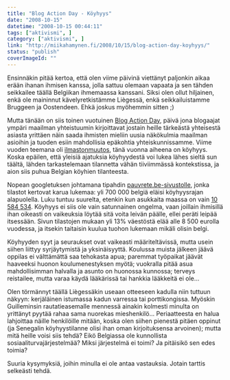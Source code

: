 ```yaml
---
title: "Blog Action Day - Köyhyys"
date: "2008-10-15"
datetime: "2008-10-15 00:44:11"
tags: ["aktivismi", ]
category: ["aktivismi", ]
link: "http://miikahamynen.fi/2008/10/15/blog-action-day-koyhyys/"
status: "publish"
coverImageId: ""
---
```


Ensinnäkin pitää kertoa, että olen viime päivinä viettänyt paljonkin aikaa erään ihanan ihmisen kanssa, jolla sattuu olemaan vapaata ja sen tähden seikkailee täällä Belgiikan ihmemaassa kanssani. Siksi olen ollut hiljainen, enkä ole maininnut kävelyretkistämme Liègessä, enkä seikkailuistamme Bruggeen ja Oostendeen. Ehkä joskus myöhemmin sitten ;)

Mutta tänään on siis toinen vuotuinen [Blog Action Day](http://blogactionday.org/), päivä jona blogaajat ympäri maailman yhteistuumin kirjoittavat jostain heille tärkeästä yhteisestä asiasta yrittäen näin saada ihmisten mieliin uusia näkökulmia maailman asioihin ja tuoden esiin mahdollisia epäkohtia yhteiskunnissamme. Viime vuoden teemana oli [ilmastonmuutos](http://site.blogactionday.org/about/2007-the-environment/), tänä vuonna aiheena on köyhyys. Koska epäilen, että yleisiä ajatuksia köyhyydestä voi lukea lähes sieltä sun täältä, lähden tarkastelemaan tilannetta vähän tiiviimmässä kontekstissa, ja aion siis puhua Belgian köyhien tilanteesta.

Nopean googletuksen johtamana tipahdin [pauvrete.be-sivustolle](http://www.pauvrete.be/), jonka tilastot kertovat karua lukemaa: yli 700 000 belgiä eläisi köyhyysrajan alapuolella. Luku tuntuu suurelta, etenkin kun asukkaita maassa on vain [10 584 534](http://en.wikipedia.org/wiki/Belgium). Köyhyys ei siis ole vain satunnainen ongelma, vaan joillain ihmisillä ihan oikeasti on vaikeuksia löytää sitä voita leivän päälle, ellei peräti leipää itsessään. Sivun tilastojen mukaan yli 13% väestöstä elää alle 8 500 eurolla vuodessa, ja itsekin taitaisin kuulua tuohon lukemaan mikäli olisin belgi.

Köyhyyden syyt ja seuraukset ovat vaikeasti määriteltävissä, mutta usein siihen liittyy syrjäytymistä ja yksinäisyyttä. Koulussa muista jälkeen jäävä oppilas ei välttämättä saa tehokasta apua; paremmat työpaikat jäävät haaveeksi huonon koulumenestyksen myötä; vuokralla pitää asua mahdollisimman halvalla ja asunto on huonossa kunnossa; terveys reistailee, mutta varaa käydä lääkärissä tai hankkia lääkkeitä ei ole...

Olen törmännyt täällä Liègessäkin useaan otteeseen kadulla niin tuttuun näkyyn: kerjäläinen istumassa kadun varressa tai porttikongissa. Myöskin Guilleminsin rautatieasemalle mennessä ainakin kolmesti minulta on yrittänyt pyytää rahaa sama nuorekas mieshenkilö... Periaatteesta en halua lahjoittaa näille henkilöille mitään, koska olen siihen pienestä pitäen oppinut (ja Senegalin köyhyystilanne olisi ihan oman kirjoituksensa arvoinen); mutta mitä heille voisi siis tehdä? Eikö Belgiassa ole kunnollista sosiaaliturvajärjestelmää? Miksi järjestelmä ei toimi? Ja pitäisikö sen edes toimia?

Suuria kysymyksiä, joihin minulla ei ole antaa vastauksia. Jotain tarttis selkeästi tehdä.
